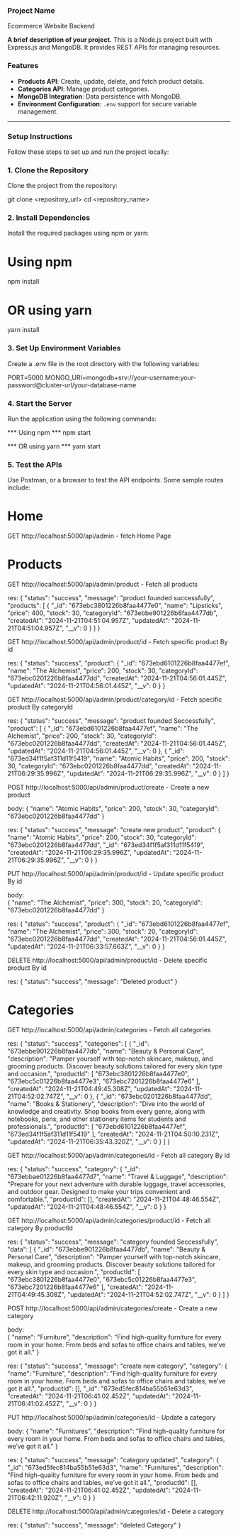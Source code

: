### **Project Name**

Ecommerce Website Backend

**A brief description of your project.**
This is a Node.js project built with Express.js and MongoDB. It provides REST APIs for managing resources.

### Features

- **Products API**: Create, update, delete, and fetch product details.
- **Categories API**: Manage product categories.
- **MongoDB Integration**: Data persistence with MongoDB.
- **Environment Configuration**: `.env` support for secure variable management.

---

### Setup Instructions

Follow these steps to set up and run the project locally:

### 1. Clone the Repository

Clone the project from the repository:

git clone <repository_url>
cd <repository_name>

### 2. Install Dependencies

Install the required packages using npm or yarn:

# Using npm
npm install

# OR using yarn
yarn install

### 3. Set Up Environment Variables

Create a .env file in the root directory with the following variables:

PORT=5000
MONGO_URI=mongodb+srv://your-username:your-password@cluster-url/your-database-name

### 4. Start the Server

Run the application using the following commands:

*** Using npm *** 
npm start

*** OR using yarn ***
yarn start

### 5. Test the APIs

Use Postman, or a browser to test the API endpoints. Some sample routes include:

# Home

GET http://localhost:5000/api/admin - fetch Home Page

# Products

GET http://localhost:5000/api/admin/product - Fetch all products

res: 
{
    "status": "success",
    "message": "product founded successfully",
    "products": [
        {
            "_id": "673ebc3801226b8faa4477e0",
            "name": "Lipsticks",
            "price": 400,
            "stock": 30,
            "categoryId": "673ebbe901226b8faa4477db",
            "createdAt": "2024-11-21T04:51:04.957Z",
            "updatedAt": "2024-11-21T04:51:04.957Z",
            "__v": 0
        }
    ]
}

GET http://localhost:5000/api/admin/product/id - Fetch specific product By id

res: 
{
    "status": "success",
    "product": {
        "_id": "673ebd6101226b8faa4477ef",
        "name": "The Alchemist",
        "price": 200,
        "stock": 30,
        "categoryId": "673ebc0201226b8faa4477dd",
        "createdAt": "2024-11-21T04:56:01.445Z",
        "updatedAt": "2024-11-21T04:56:01.445Z",
        "__v": 0
    }
}


GET http://localhost:5000/api/admin/product/category/id - Fetch specific product By categoryId

res: 
{
    "status": "success",
    "message": "product founded Seccessfully",
    "product": [
        {
            "_id": "673ebd6101226b8faa4477ef",
            "name": "The Alchemist",
            "price": 200,
            "stock": 30,
            "categoryId": "673ebc0201226b8faa4477dd",
            "createdAt": "2024-11-21T04:56:01.445Z",
            "updatedAt": "2024-11-21T04:56:01.445Z",
            "__v": 0
        },
        {
            "_id": "673ed34f1f5af311d11f5419",
            "name": "Atomic Habits",
            "price": 200,
            "stock": 30,
            "categoryId": "673ebc0201226b8faa4477dd",
            "createdAt": "2024-11-21T06:29:35.996Z",
            "updatedAt": "2024-11-21T06:29:35.996Z",
            "__v": 0
        }
    ]
}

POST http://localhost:5000/api/admin/product/create - Create a new product

body: 
{
    "name": "Atomic Habits",
    "price": 200,
    "stock": 30,
    "categoryId": "673ebc0201226b8faa4477dd"
}

res: 
{
    "status": "success",
    "message": "create new product",
    "product": {
        "name": "Atomic Habits",
        "price": 200,
        "stock": 30,
        "categoryId": "673ebc0201226b8faa4477dd",
        "_id": "673ed34f1f5af311d11f5419",
        "createdAt": "2024-11-21T06:29:35.996Z",
        "updatedAt": "2024-11-21T06:29:35.996Z",
        "__v": 0
    }
}

PUT http://localhost:5000/api/admin/product/id - Update specific product By id

body:  
{
    "name": "The Alchemist",
    "price": 300,
    "stock": 20,
    "categoryId": "673ebc0201226b8faa4477dd"
}

res: 
{
    "status": "success",
    "product": {
        "_id": "673ebd6101226b8faa4477ef",
        "name": "The Alchemist",
        "price": 300,
        "stock": 20,
        "categoryId": "673ebc0201226b8faa4477dd",
        "createdAt": "2024-11-21T04:56:01.445Z",
        "updatedAt": "2024-11-21T06:33:57.663Z",
        "__v": 0
    }
}

DELETE http://localhost:5000/api/admin/product/id - Delete specific product By id

res: 
{
    "status": "success",
    "message": "Deleted product"
}

# Categories

GET http://localhost:5000/api/admin/categories - Fetch all categories

res: 
{
    "status": "success",
    "categories": [
        {
            "_id": "673ebbe901226b8faa4477db",
            "name": "Beauty & Personal Care",
            "description": "Pamper yourself with top-notch skincare, makeup, and grooming products. Discover beauty solutions tailored for every skin type and occasion.",
            "productId": [
                "673ebc3801226b8faa4477e0",
                "673ebc5c01226b8faa4477e3",
                "673ebc7201226b8faa4477e6"
            ],
            "createdAt": "2024-11-21T04:49:45.308Z",
            "updatedAt": "2024-11-21T04:52:02.747Z",
            "__v": 0
        },
        {
            "_id": "673ebc0201226b8faa4477dd",
            "name": "Books & Stationery",
            "description": "Dive into the world of knowledge and creativity. Shop books from every genre, along with notebooks, pens, and other stationery items for students and professionals.",
            "productId": [
                "673ebd6101226b8faa4477ef",
                "673ed34f1f5af311d11f5419"
            ],
            "createdAt": "2024-11-21T04:50:10.231Z",
            "updatedAt": "2024-11-21T06:35:43.320Z",
            "__v": 0
        }
    ]
}

GET http://localhost:5000/api/admin/categories/id - Fetch all category By id

res: 
{
    "status": "success",
    "category": {
        "_id": "673ebbae01226b8faa4477d7",
        "name": "Travel & Luggage",
        "description": "Prepare for your next adventure with durable luggage, travel accessories, and outdoor gear. Designed to make your trips convenient and comfortable.",
        "productId": [],
        "createdAt": "2024-11-21T04:48:46.554Z",
        "updatedAt": "2024-11-21T04:48:46.554Z",
        "__v": 0
    }
}

GET http://localhost:5000/api/admin/categories/product/id - Fetch all category By productId

res: 
{
    "status": "success",
    "message": "category founded Seccessfully",
    "data": [
        {
            "_id": "673ebbe901226b8faa4477db",
            "name": "Beauty & Personal Care",
            "description": "Pamper yourself with top-notch skincare, makeup, and grooming products. Discover beauty solutions tailored for every skin type and occasion.",
            "productId": [
                "673ebc3801226b8faa4477e0",
                "673ebc5c01226b8faa4477e3",
                "673ebc7201226b8faa4477e6"
            ],
            "createdAt": "2024-11-21T04:49:45.308Z",
            "updatedAt": "2024-11-21T04:52:02.747Z",
            "__v": 0
        }
    ]
}

POST http://localhost:5000/api/admin/categories/create - Create a new category

body:  
{
    "name": "Furniture",
    "description": "Find high-quality furniture for every room in your home. From beds and sofas to office chairs and tables, we’ve got it all."
}

res: 
{
    "status": "success",
    "message": "create new category",
    "category": {
        "name": "Furniture",
        "description": "Find high-quality furniture for every room in your home. From beds and sofas to office chairs and tables, we’ve got it all.",
        "productId": [],
        "_id": "673ed5fec814ba55b51e63d3",
        "createdAt": "2024-11-21T06:41:02.452Z",
        "updatedAt": "2024-11-21T06:41:02.452Z",
        "__v": 0
    }
}

PUT http://localhost:5000/api/admin/categories/id - Update a category

body: 
{
    "name": "Furnitures",
    "description": "Find high-quality furniture for every room in your home. From beds and sofas to office chairs and tables, we’ve got it all."
}

res: 
{
    "status": "success",
    "message": "category updated",
    "category": {
        "_id": "673ed5fec814ba55b51e63d3",
        "name": "Furnitures",
        "description": "Find high-quality furniture for every room in your home. From beds and sofas to office chairs and tables, we’ve got it all.",
        "productId": [],
        "createdAt": "2024-11-21T06:41:02.452Z",
        "updatedAt": "2024-11-21T06:42:11.920Z",
        "__v": 0
    }
}

DELETE http://localhost:5000/api/admin/categories/id - Delete a category

res: 
{
    "status": "success",
    "message": "deleted Category"
}
